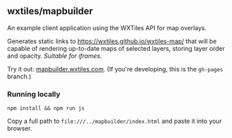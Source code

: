 ## wxtiles/mapbuilder

An example client application using the WXTiles API for map overlays.

Generates static links to https://wxtiles.github.io/wxtiles-map/ that will be capable of rendering up-to-date maps of selected layers, storing layer order and opacity. *Suitable for iframes.*

Try it out: [mapbuilder.wxtiles.com](https://mapbuilder.wxtiles.com). (If you're developing, this is the `gh-pages` branch.)

### Running locally

`npm install && npm run js`

Copy a full path to `file:///../mapbuilder/index.html` and paste it into your browser.
